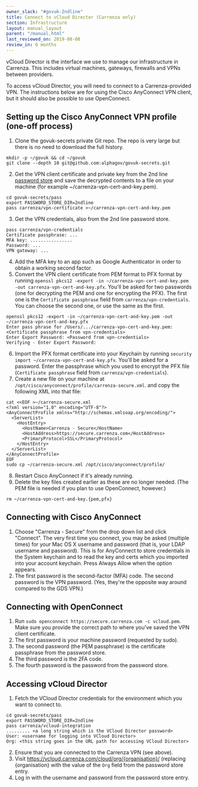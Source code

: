 ```yaml
---
owner_slack: "#govuk-2ndline"
title: Connect to vCloud Director (Carrenza only)
section: Infrastructure
layout: manual_layout
parent: "/manual.html"
last_reviewed_on: 2019-08-08
review_in: 6 months
---
```


vCloud Director is the interface we use to manage our infrastructure in Carrenza.
This includes virtual machines, gateways, firewalls and VPNs between providers.

To access vCloud Director, you will need to connect to a Carrenza-provided VPN.
The instructions below are for using the Cisco AnyConnect VPN client, but it should also be possible to use OpenConnect.

## Setting up the Cisco AnyConnect VPN profile (one-off process)

1. Clone the govuk-secrets private Git repo. The repo is very large but there is no need to download the full history.
```
mkdir -p ~/govuk && cd ~/govuk
git clone --depth 10 git@github.com:alphagov/govuk-secrets.git
```
2. Get the VPN client certificate and private key from the 2nd line [password store](https://github.com/alphagov/govuk-secrets/tree/master/pass) and save the decrypted contents to a file on your machine (for example ~/carrenza-vpn-cert-and-key.pem).
```
cd govuk-secrets/pass
export PASSWORD_STORE_DIR=2ndline
pass carrenza/vpn-certificate >~/carrenza-vpn-cert-and-key.pem
```
3. Get the VPN credentials, also from the 2nd line password store.
```
pass carrenza/vpn-credentials
Certificate passphrase: ...
MFA key: ................
Password: ...
VPN gateway: ...
```
4. Add the MFA key to an app such as Google Authenticator in order to obtain a working second factor.
5. Convert the VPN client certificate from PEM format to PFX format by running
   `openssl pkcs12 -export -in ~/carrenza-vpn-cert-and-key.pem -out carrenza-vpn-cert-and-key.pfx`.
   You'll be asked for two passwords (one for decrypting the PEM and one for encrypting the PFX). The first one is the `Certificate passphrase` field from `carrenza/vpn-credentials`. You can choose the second one, or use the same as the first.
```
openssl pkcs12 -export -in ~/carrenza-vpn-cert-and-key.pem -out ~/carrenza-vpn-cert-and-key.pfx
Enter pass phrase for /Users/.../carrenza-vpn-cert-and-key.pem: <Certificate passphrase from vpn-credentials>
Enter Export Password: <Password from vpn-credentials>
Verifying - Enter Export Password:
```
6. Import the PFX format certificate into your Keychain by running
   `security import ~/carrenza-vpn-cert-and-key.pfx`.
   You'll be asked for a password. Enter the passphrase which you used to encrypt the PFX file (`Certificate passphrase` field from `carrenza/vpn-credentials`).
7. Create a new file on your machine at `/opt/cisco/anyconnect/profile/carrenza-secure.xml`.
   and copy the following XML into that file:

```
cat <<EOF >~/carrenza-secure.xml
<?xml version="1.0" encoding="UTF-8"?>
<AnyConnectProfile xmlns="http://schemas.xmlsoap.org/encoding/">
  <ServerList>
    <HostEntry>
      <HostName>Carrenza - Secure</HostName>
      <HostAddress>https://secure.carrenza.com</HostAddress>
      <PrimaryProtocol>SSL</PrimaryProtocol>
    </HostEntry>
  </ServerList>
</AnyConnectProfile>
EOF
sudo cp ~/carrenza-secure.xml /opt/cisco/anyconnect/profile/
```
8. Restart Cisco AnyConnect if it's already running.
9. Delete the key files created earlier as these are no longer needed. (The PEM file is needed if you plan to use OpenConnect, however.)
```
rm ~/carrenza-vpn-cert-and-key.{pem,pfx}
```

## Connecting with Cisco AnyConnect
1. Choose "Carrenza - Secure" from the drop down list and click "Connect". The very first time you connect, you may be asked (multiple times) for your Mac OS X username and password (that is, your LDAP username and password). This is for AnyConnect to store credentials in the System keychain and to read the key and certs which you imported into your account keychain. Press Always Allow when the option appears.
2. The first password is the second-factor (MFA) code. The second password is the VPN password. (Yes, they're the opposite way around compared to the GDS VPN.)

## Connecting with OpenConnect

1. Run `sudo openconnect https://secure.carrenza.com -c vcloud.pem`.
   Make sure you provide the correct path to where you've saved the VPN client certificate.
2. The first password is your machine password (requested by sudo).
3. The second password (the PEM passphrase) is the certificate passphrase from the password store.
4. The third password is the 2FA code.
5. The fourth password is the password from the password store.

## Accessing vCloud Director

1. Fetch the VCloud Director credentials for the environment which you want to connect to.
```
cd govuk-secrets/pass
export PASSWORD_STORE_DIR=2ndline
pass carrenza/vcloud-integration
......... <a long string which is the VCloud Director password>
User: <username for logging into VCloud Director>
Org: <this string goes in the URL path for accessing VCloud Director>
```
2. Ensure that you are connected to the Carrenza VPN (see above).
3. Visit https://vcloud.carrenza.com/cloud/org/{organisation}/ (replacing {organisation} with the value of the `Org` field from the password store entry.
4. Log in with the username and password from the password store entry.
